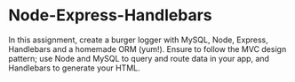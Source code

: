 # Node-Express-Handlebars
In this assignment, create a burger logger with MySQL, Node, Express, Handlebars and a homemade ORM (yum!). Ensure to follow the MVC design pattern; use Node and MySQL to query and route data in your app, and Handlebars to generate your HTML.
